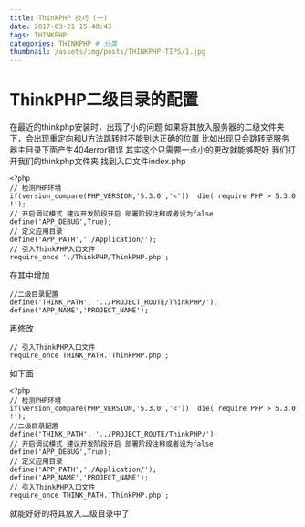 ```yaml
---
title: ThinkPHP 技巧 (一)
date: 2017-03-21 15:48:43
tags: THINKPHP
categories: THINKPHP # 分类
thumbnail: /assets/img/posts/THINKPHP-TIPS/1.jpg
---
```

# ThinkPHP二级目录的配置
在最近的thinkphp安装时，出现了小的问题
如果将其放入服务器的二级文件夹下，会出现重定向和U方法跳转时不能到达正确的位置
比如出现只会跳转至服务器主目录下面产生404error错误
其实这个只需要一点小的更改就能够配好
我们打开我们的thinkphp文件夹
找到入口文件index.php
```language-php
<?php
// 检测PHP环境
if(version_compare(PHP_VERSION,'5.3.0','<'))  die('require PHP > 5.3.0 !');
// 开启调试模式 建议开发阶段开启 部署阶段注释或者设为false
define('APP_DEBUG',True);
// 定义应用目录
define('APP_PATH','./Application/');
// 引入ThinkPHP入口文件
require_once './ThinkPHP/ThinkPHP.php';
```
在其中增加
```language-php
//二级目录配置
define('THINK_PATH', '../PROJECT_ROUTE/ThinkPHP/');
define('APP_NAME','PROJECT_NAME');
```
再修改
```language-php
// 引入ThinkPHP入口文件
require_once THINK_PATH.'ThinkPHP.php';
```
如下面
```language-php
<?php
// 检测PHP环境
if(version_compare(PHP_VERSION,'5.3.0','<'))  die('require PHP > 5.3.0 !');
//二级目录配置
define('THINK_PATH', '../PROJECT_ROUTE/ThinkPHP/');
// 开启调试模式 建议开发阶段开启 部署阶段注释或者设为false
define('APP_DEBUG',True);
// 定义应用目录
define('APP_PATH','./Application/');
define('APP_NAME','PROJECT_NAME');
// 引入ThinkPHP入口文件
require_once THINK_PATH.'ThinkPHP.php';
```
就能好好的将其放入二级目录中了